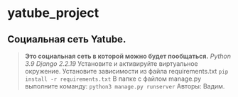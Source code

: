 # yatube_project

## Социальная сеть Yatube.

> **Это социальная сеть в которой можно будет пообщаться.**
> *Python   3.9*
> *Django 2.2.19*
> Установите и активируйте виртуальное окружение.
> Установите зависимости из файла requirements.txt
> `pip install -r requirements.txt`
> В папке с файлом  manage.py выполните команду:
> `python3 manage.py runserver`
> Авторы: Вадим.
